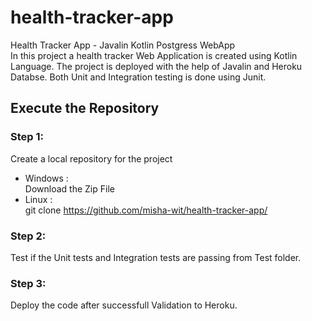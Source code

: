 # health-tracker-app
Health Tracker App - Javalin Kotlin Postgress WebApp   
In this project a health tracker Web Application is created using Kotlin Language. The project is deployed with the help of Javalin and Heroku Databse. Both Unit and Integration testing is done using Junit.
## Execute the Repository
### Step 1:
Create a local repository for the project
* Windows :   
  Download the Zip File
* Linux :   
  git clone https://github.com/misha-wit/health-tracker-app/
### Step 2:
Test if the Unit tests and Integration tests are passing from Test folder.

### Step 3:
Deploy the code after successfull Validation to Heroku. 